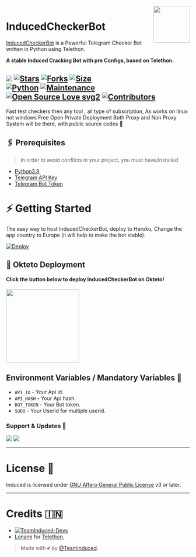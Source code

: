 <img src="https://telegra.ph//file/5d289693a7033873c054c.jpg" align="right" width="100" height="100"/>

# InducedCheckerBot

[InducedCheckerBot](https://github.com/InducedOfficial/InducedCheckerBot) is a Powerful Telegram Checker Bot written in Python using Telethon. 

<b>A stable Induced Cracking Bot with pre Configs, based on Telethon.</b>

[![](https://img.shields.io/badge/InducedCheckerBot-v1.0.0-blue)](#)
[![Stars](https://img.shields.io/github/stars/IshanSingla/InducedCheckerBot?style=flat-square&color=yellow)](https://github.com/TeamUltroid/Ultroid/stargazers)
[![Forks](https://img.shields.io/github/forks/IshanSingla/InducedCheckerBot?style=flat-square&color=orange)](https://github.com/TeamUltroid/Ultroid/fork)
[![Size](https://img.shields.io/github/repo-size/IshanSingla/InducedCheckerBot?style=flat-square&color=green)](https://github.com/IshanSingla/InducedCheckerBot/)   
[![Python](https://img.shields.io/badge/Python-v3.9-blue)](https://www.python.org/)
[![Maintenance](https://img.shields.io/badge/Maintained%3F-yes-green.svg)](https://github.com/IshanSingla/InducedCheckerBot/graphs/commit-activity) 
[![Open Source Love svg2](https://badges.frapsoft.com/os/v2/open-source.svg?v=103)](https://github.com/IshanSingla/InducedCheckerBot)
[![Contributors](https://img.shields.io/github/contributors/IshanSingla/InducedCheckerBot?style=flat-square&color=green)](https://github.com/IshanSingla/InducedCheckerBot/graphs/contributors) 
----

Fast test checkers then any tool , all type of subscription, 
As works on linux not windows 
Free Open Private Deployment 
Both Proxy and Non Proxy System will be there, with public source codes 🤡

## 🖇 Prerequisites

> In order to avoid conflicts in your project, you must have/installed

- [Python3.9](https://www.python.org/downloads/release/python-390/)
- [Telegram API Key](https://docs.pyrogram.org/intro/setup#api-keys)
- [Telegram Bot Token](https://t.me/botfather)

# ⚡ Getting Started

The easy way to host InducedCheckerBot, deploy to Heroku, Change the app country to Europe (it will help to make the bot stable).

[![Deploy](https://www.herokucdn.com/deploy/button.svg)](https://heroku.com/deploy?template=https://github.com/InducedOfficial/InducedCheckerBot)

## 🚀 Okteto Deployment

<h4>Click the button below to deploy InducedCheckerBot on Okteto!</h4>
<a href="https://cloud.okteto.com/deploy?repository=https://github.com/InducedOfficial/InducedCheckerBot"><img src="https://img.shields.io/badge/Deploy%20To%20Okteto-informational?style=for-the-badge&logo=Okteto" width="200""/></a>

## Environment Variables / Mandatory Variables 🤖
- `API_ID` - Your Api id. 
- `API_HASH` - Your Api hash. 
- `BOT_TOKEN` - Your Bot token.
- `SUDO` - Your UserId for multiple userid. 


### Support & Updates 🎑
<a href="https://t.me/InducedBotsSupport"><img src="https://img.shields.io/badge/Join-Group%20Support-blue.svg?style=for-the-badge&logo=Telegram"></a> <a href="https://t.me/InducedBots"><img src="https://img.shields.io/badge/Join-Updates%20Channel-blue.svg?style=for-the-badge&logo=Telegram"></a>

  
---

# License 👊
Induced is licensed under [GNU Affero General Public License](https://www.gnu.org/licenses/agpl-3.0.en.html) v3 or later.

---

# Credits 🇮🇳
* [![TeamInduced-Devs](https://img.shields.io/static/v1?label=TeamInduced&message=devs&color=critical)](https://t.me/InducedDevOp)
* [Lonami](https://github.com/LonamiWebs/) for [Telethon.](https://github.com/LonamiWebs/Telethon)

> Made with 💕 by [@TeamInduced](https://t.me/TeamInduced).    

